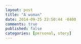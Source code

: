 ```yaml
---
layout: post
title: "A woman"
date: 2014-09-25 22:50:44 -0400
comments: true
published: false 
categories: [personal, story]
---
```

